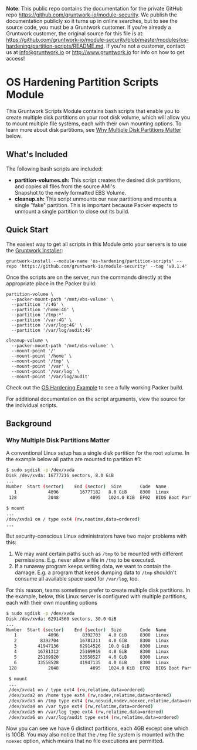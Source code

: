 **Note**: This public repo contains the documentation for the private GitHub repo <https://github.com/gruntwork-io/module-security>.
We publish the documentation publicly so it turns up in online searches, but to see the source code, you must be a Gruntwork customer.
If you're already a Gruntwork customer, the original source for this file is at: <https://github.com/gruntwork-io/module-security/blob/master/modules/os-hardening/partition-scripts/README.md>.
If you're not a customer, contact us at <info@gruntwork.io> or <http://www.gruntwork.io> for info on how to get access!

# OS Hardening Partition Scripts Module

This Gruntwork Scripts Module contains bash scripts that enable you to create multiple disk partitions on your root disk
volume, which will allow you to mount multiple file systems, each with their own mounting options. To learn more about 
disk partitions, see [Why Multiple Disk Partitions Matter](#why-multiple-disk-partitions-matter) below.

## What's Included

The following bash scripts are included:

- **partition-volumes.sh:** This script creates the desired disk partitions, and copies all files from the source AMI's  
  Snapshot to the newly formatted EBS Volume.
- **cleanup.sh:** This script unmounts our new partitions and mounts a single "fake" partition. This is important because
  Packer expects to unmount a single partition to close out its build.

## Quick Start

The easiest way to get all scripts in this Module onto your servers is to use the [Gruntwork Installer](https://github.com/gruntwork-io/gruntwork-installer):

```
gruntwork-install --module-name 'os-hardening/partition-scripts' --repo 'https://github.com/gruntwork-io/module-security' --tag 'v0.1.4'

```

Once the scripts are on the server, run the commands directly at the appropriate place in the Packer build:

```
partition-volume \
  --packer-mount-path '/mnt/ebs-volume' \
  --partition '/:4G' \
  --partition '/home:4G' \
  --partition '/tmp:*'
  --partition '/var:4G' \
  --partition '/var/log:4G' \
  --partition '/var/log/audit:4G'
  
cleanup-volume \
  --packer-mount-path '/mnt/ebs-volume' \
  --mount-point '/'
  --mount-point '/home' \
  --mount-point '/tmp' \
  --mount-point '/var' \
  --mount-point '/var/log' \
  --mount-point '/var/log/audit' 
```

Check out the [OS Hardening Example](/examples/os-hardening) to see a fully working Packer build.

For additional documentation on the script arguments, view the source for the individual scripts.

## Background

### Why Multiple Disk Partitions Matter

A conventional Linux setup has a single disk partition for the root volume. In the example below all paths are mounted 
to partition #1:

```bash
$ sudo sgdisk -p /dev/xvda
Disk /dev/xvda: 16777216 sectors, 8.0 GiB
...
Number  Start (sector)    End (sector)  Size       Code  Name
   1            4096        16777182   8.0 GiB     8300  Linux
 128            2048            4095   1024.0 KiB  EF02  BIOS Boot Partition
 
$ mount
...
/dev/xvda1 on / type ext4 (rw,noatime,data=ordered)
...
```

But security-conscious Linux administrators have two major problems with this:

1. We may want certain paths such as `/tmp` to be mounted with different permissions. E.g. never allow a file in `/tmp`
   to be executed.
2. If a runaway program keeps writing data, we want to contain the damage. E.g. a program that keeps dumping data to 
   `/tmp` shouldn't consume all available space used for `/var/log`, too.
    
For this reason, teams sometimes prefer to create multiple disk partitions. In the example, below, this Linux server is
configured with multiple partitions, each with their own mounting options

```bash
$ sudo sgdisk -p /dev/xvda
Disk /dev/xvda: 62914560 sectors, 30.0 GiB
...
Number  Start (sector)    End (sector)  Size       Code  Name
   1            4096         8392703   4.0 GiB     8300  Linux
   2         8392704        16781311   4.0 GiB     8300  Linux
   3        41947136        62914526   10.0 GiB    8300  Linux
   4        16781312        25169919   4.0 GiB     8300  Linux
   5        25169920        33558527   4.0 GiB     8300  Linux
   6        33558528        41947135   4.0 GiB     8300  Linux
 128            2048            4095   1024.0 KiB  EF02  BIOS Boot Partition
 
 $ mount
 ...
 /dev/xvda1 on / type ext4 (rw,relatime,data=ordered)
 /dev/xvda2 on /home type ext4 (rw,nodev,relatime,data=ordered)
 /dev/xvda3 on /tmp type ext4 (rw,nosuid,nodev,noexec,relatime,data=ordered)
 /dev/xvda4 on /var type ext4 (rw,relatime,data=ordered)
 /dev/xvda5 on /var/log type ext4 (rw,relatime,data=ordered)
 /dev/xvda6 on /var/log/audit type ext4 (rw,relatime,data=ordered)
```

Now you can see we have 6 distinct partitions, each 4GB except one which is 10GB. You may also notice that the `/tmp`
file system is mounted with the `noexec` option, which means that no file executions are permitted.

